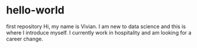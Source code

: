 hello-world
===========

first repository
 Hi, my name is Vivian. I am new to data science and this is where I introduce myself. I currently work in hospitality and am looking for a career change. 
